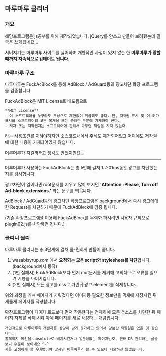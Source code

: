 ## 마루마루 클리너

### 개요

해당프로그램은 js공부를 위해 제작되었습니다. jQuery를 안쓰고 만들어 보려했는데 결국은 쓰게됬네요...

서버지기는 마루마루 사이트를 싫어하며 개인적인 사정이 있지 않는 한 **마루마루가 망할때까지 지속적으로 업데이트 됩니다.**


### 마루마루 구조

마루마루는 FuckAdBlock를 통해 AdBlock / AdGuard등의 광고차단 확장 프로그램을 검증합니다.

FuckAdBlock은 MIT License로 배포됨으로

    **MIT License**
    - 이 소프트웨어를 누구라도 무상으로 제한없이 취급해도 좋다. 단, 저작권 표시 및 이 허가 표시를 소프트웨어의 모든 복제물 또는 중요한 부분에 기재해야 한다.
    - 저자 또는 저작권자는 소프트웨어에 관해서 아무런 책임을 지지 않는다.

라는 사용조건를 지켜야하지만 소스코드내에서 주석도 제거되어있고 어디에도 저작권에 대한 내용이 기재되어있지 않습니다.

머루머루가 지킬꺼라고 생각도 안했지만요...

---

머루머루가 사용하는 FuckAdBlock는 총 5번에 걸쳐 1~201ms동안 광고를 차단했는지를 검사합니다.

광고차단이 일어나면 root문서를 지우고 많이 보시던 **'Attention : Please, Turn off Ad-block extensions.'** 라는 문구를 띄웁니다.

AdBlock / AdGuard등의 광고차단 확장프로그램은 background에서 즉시 광고에대한 Request를 차단하기 때문에 FuckAdBlock에 검증 됩니다.

(기존 확장프로그램을 이용해 FuckAdBlock를 무력화 하시려면 사용자 규칙으로 plugin02.js를 차단하면 됩니다.)


### 클리너 원리

마루마루 클리너는 총 3단계에 걸쳐 클-린하게 만들어 줍니다.
 1. wasabisyrup.com 에서 **요청되는 모든 script와 stylesheer를 차단**합니다. (background에서 동작)
 2. (1번 실패시) FuckAdBlock보다 먼저 root문서를 제거해 고의적으로 오류를 일으켜 기능을 마비시킵니다.
 3. (2번 실패시) 모든 광고를 css로 가린뒤 광고 element를 삭제합니다.

위의 과정을 거쳐 페이지가 지워졌다면 이미지등 필요한 정보만을 객체에 저장시킨 뒤 새롭게 페이지를 작성합니다.

확장프로그램이 페이지 로드보다 먼저 작동한다는 전제하에 모든 리소스를 차단한 뒤 페이지 자체를 삭제 시켜 아예 페이지를 새로 작성하는 개념입니다.

    개인적으로 마루마루측 개발자를 상당히 낮게 평가하고 있어서 당분간 막힐일은 없을 것 같습니다.
    홈페이지 메인을 absolute로 배치시킨거나 일관성없는 페이지번호, 만화 DB 관리하는 꼴을 보니 수준이 보이네요 ^-^
    저를 고생하게 할 우회법이야 많지만 머루머루가 볼 수 있으니 서술하진 않겠습니다.
